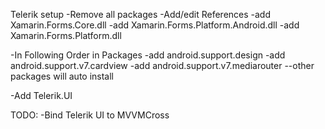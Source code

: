 Telerik setup
-Remove all packages
-Add/edit References
  -add Xamarin.Forms.Core.dll
  -add Xamarin.Forms.Platform.Android.dll
  -add Xamarin.Forms.Platform.dll

-In Following Order in Packages
  -add android.support.design
  -add android.support.v7.cardview
  -add android.support.v7.mediarouter
   --other packages will  auto install

-Add Telerik.UI


TODO:
 -Bind Telerik UI to MVVMCross